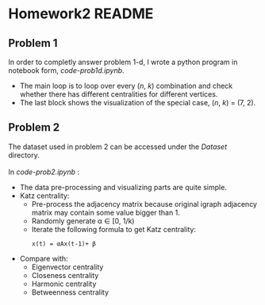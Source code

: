 # Homework2 README
## Problem 1
In order to completly answer problem 1-d, I wrote a python program in notebook form, <I>code-prob1d.ipynb</I>.<br>
* The main loop is to loop over every (<I>n</I>, <I>k</I>) combination and check whether there has different centralities for different vertices.<br>
* The last block shows the visualization of the special case, (<I>n</I>, <I>k</I>) = (7, 2).

## Problem 2
The dataset used in problem 2 can be accessed under the <I>Dataset</I> directory.<br><br>
In <I>code-prob2.ipynb</I> :
* The data pre-processing and visualizing parts are quite simple.
* Katz centrality:
  * Pre-process the adjacency matrix because original igraph adjacency matrix may contain some value bigger than 1.
  * Randomly generate α ∈ [0, 1/k)
  * Iterate the following formula to get Katz centrality:
    <pre><code>x(t) = αAx(t-1)+ β</code></pre>
* Compare with:
  * Eigenvector centrality
  * Closeness centrality
  * Harmonic centrality
  * Betweenness centrality

